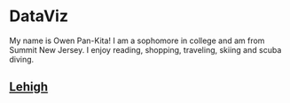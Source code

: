 # DataViz
My name is Owen Pan-Kita! I am a sophomore in college and am from Summit New Jersey. I enjoy reading, shopping, traveling, skiing and scuba diving. 
## [Lehigh](www.lehigh.edu)
